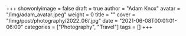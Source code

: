 +++
showonlyimage = false
draft = true
author = "Adam Knox"
avatar = "/img/adam_avatar.jpeg"
weight = 0
title = ""
cover = "/img/post/photography/2022_06/.jpg"
date = "2021-06-08T00:01:01-06:00"
categories = ["Photography", "Travel"]
tags = []
+++
<!--more-->
